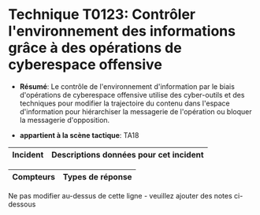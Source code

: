 # Technique T0123: Contrôler l'environnement des informations grâce à des opérations de cyberespace offensive

* **Résumé**: Le contrôle de l'environnement d'information par le biais d'opérations de cyberespace offensive utilise des cyber-outils et des techniques pour modifier la trajectoire du contenu dans l'espace d'information pour hiérarchiser la messagerie de l'opération ou bloquer la messagerie d'opposition.

* **appartient à la scène tactique**: TA18


|Incident |Descriptions données pour cet incident |
|-------- |-------------------- |



|Compteurs |Types de réponse |
|-------- |-------------- |


Ne pas modifier au-dessus de cette ligne - veuillez ajouter des notes ci-dessous